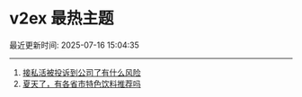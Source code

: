 # v2ex 最热主题

最近更新时间: 2025-07-16 15:04:35

--- 
1. [接私活被投诉到公司了有什么风险](https://www.v2ex.com/t/1145451) 
2. [夏天了，有各省市特色饮料推荐吗](https://www.v2ex.com/t/1145459) 
